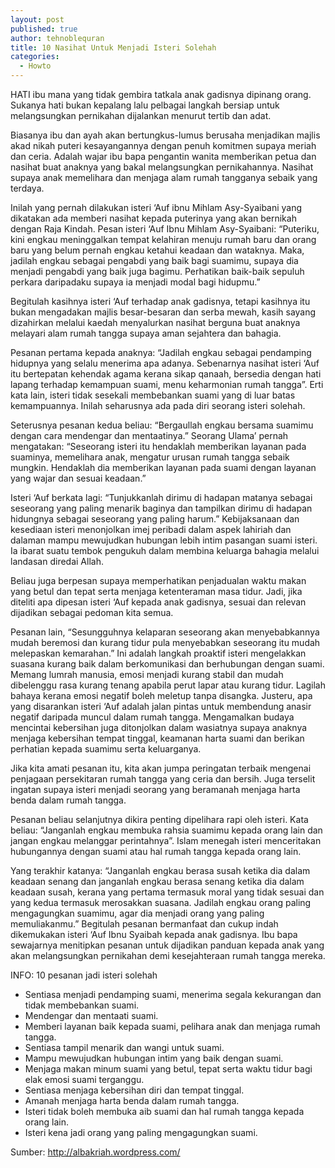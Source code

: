 ```yaml
---
layout: post
published: true
author: tehnoblequran
title: 10 Nasihat Untuk Menjadi Isteri Solehah
categories:
  - Howto
---
```

HATI ibu mana yang tidak gembira tatkala anak gadisnya dipinang orang. Sukanya hati bukan kepalang lalu pelbagai langkah bersiap untuk melangsungkan pernikahan dijalankan menurut tertib dan adat.

Biasanya ibu dan ayah akan bertungkus-lumus berusaha menjadikan majlis akad nikah puteri kesayangannya dengan penuh komitmen supaya meriah dan ceria.
Adalah wajar ibu bapa pengantin wanita memberikan petua dan nasihat buat anaknya yang bakal melangsungkan pernikahannya. Nasihat supaya anak memelihara dan menjaga alam rumah tangganya sebaik yang terdaya.

Inilah yang pernah dilakukan isteri ‘Auf ibnu Mihlam Asy-Syaibani yang dikatakan ada memberi nasihat kepada puterinya yang akan bernikah dengan Raja Kindah. Pesan isteri ‘Auf Ibnu Mihlam Asy-Syaibani: “Puteriku, kini engkau meninggalkan tempat kelahiran menuju rumah baru dan orang baru yang belum pernah engkau ketahui keadaan dan wataknya. Maka, jadilah engkau sebagai pengabdi yang baik bagi suamimu, supaya dia menjadi pengabdi yang baik juga bagimu. Perhatikan baik-baik sepuluh perkara daripadaku supaya ia menjadi modal bagi hidupmu.”

Begitulah kasihnya isteri ‘Auf terhadap anak gadisnya, tetapi kasihnya itu bukan mengadakan majlis besar-besaran dan serba mewah, kasih sayang dizahirkan melalui kaedah menyalurkan nasihat berguna buat anaknya melayari alam rumah tangga supaya aman sejahtera dan bahagia.

Pesanan pertama kepada anaknya: “Jadilah engkau sebagai pendamping hidupnya yang selalu menerima apa adanya. Sebenarnya nasihat isteri ‘Auf itu bertepatan kehendak agama kerana sikap qanaah, bersedia dengan hati lapang terhadap kemampuan suami, menu keharmonian rumah tangga”. Erti kata lain, isteri tidak sesekali membebankan suami yang di luar batas kemampuannya. Inilah seharusnya ada pada diri seorang isteri solehah.

Seterusnya pesanan kedua beliau: “Bergaullah engkau bersama suamimu dengan cara mendengar dan mentaatinya.” Seorang Ulama’ pernah mengatakan: “Seseorang isteri itu hendaklah memberikan layanan pada suaminya, memelihara anak, mengatur urusan rumah tangga sebaik mungkin. Hendaklah dia memberikan layanan pada suami dengan layanan yang wajar dan sesuai keadaan.”

Isteri ‘Auf berkata lagi: “Tunjukkanlah dirimu di hadapan matanya sebagai seseorang yang paling menarik baginya dan tampilkan dirimu di hadapan hidungnya sebagai seseorang yang paling harum.” Kebijaksanaan dan kesediaan isteri menonjolkan imej peribadi dalam aspek lahiriah dan dalaman mampu mewujudkan hubungan lebih intim pasangan suami isteri. Ia ibarat suatu tembok pengukuh dalam membina keluarga bahagia melalui landasan diredai Allah.

Beliau juga berpesan supaya memperhatikan penjadualan waktu makan yang betul dan tepat serta menjaga ketenteraman masa tidur. Jadi, jika diteliti apa dipesan isteri ‘Auf kepada anak gadisnya, sesuai dan relevan dijadikan sebagai pedoman kita semua.

Pesanan lain, “Sesungguhnya kelaparan seseorang akan menyebabkannya mudah beremosi dan kurang tidur pula menyebabkan seseorang itu mudah melepaskan kemarahan.”
Ini adalah langkah proaktif isteri mengelakkan suasana kurang baik dalam berkomunikasi dan berhubungan dengan suami. Memang lumrah manusia, emosi menjadi kurang stabil dan mudah dibelenggu rasa kurang tenang apabila perut lapar atau kurang tidur. Lagilah bahaya kerana emosi negatif boleh meletup tanpa disangka. Justeru, apa yang disarankan isteri ‘Auf adalah jalan pintas untuk membendung anasir negatif daripada muncul dalam rumah tangga. Mengamalkan budaya mencintai kebersihan juga ditonjolkan dalam wasiatnya supaya anaknya menjaga kebersihan tempat tinggal, keamanan harta suami dan berikan perhatian kepada suamimu serta keluarganya.

Jika kita amati pesanan itu, kita akan jumpa peringatan terbaik mengenai penjagaan persekitaran rumah tangga yang ceria dan bersih. Juga terselit ingatan supaya isteri menjadi seorang yang beramanah menjaga harta benda dalam rumah tangga.

Pesanan beliau selanjutnya dikira penting dipelihara rapi oleh isteri. Kata beliau: “Janganlah engkau membuka rahsia suamimu kepada orang lain dan jangan engkau melanggar perintahnya”. Islam menegah isteri menceritakan hubungannya dengan suami atau hal rumah tangga kepada orang lain.

Yang terakhir katanya: “Janganlah engkau berasa susah ketika dia dalam keadaan senang dan janganlah engkau berasa senang ketika dia dalam keadaan susah, kerana yang pertama termasuk moral yang tidak sesuai dan yang kedua termasuk merosakkan suasana. Jadilah engkau orang paling mengagungkan suamimu, agar dia menjadi orang yang paling memuliakanmu.” Begitulah pesanan bermanfaat dan cukup indah dikemukakan isteri ‘Auf Ibnu Syaibah kepada anak gadisnya. Ibu bapa sewajarnya menitipkan pesanan untuk dijadikan panduan kepada anak yang akan melangsungkan pernikahan demi kesejahteraan rumah tangga mereka.

INFO: 10 pesanan jadi isteri solehah


- Sentiasa menjadi pendamping suami, menerima segala kekurangan dan tidak membebankan suami.
- Mendengar dan mentaati suami.
- Memberi layanan baik kepada suami, pelihara anak dan menjaga rumah tangga.
- Sentiasa tampil menarik dan wangi untuk suami.
- Mampu mewujudkan hubungan intim yang baik dengan suami.
- Menjaga makan minum suami yang betul, tepat serta waktu tidur bagi elak emosi suami terganggu.
- Sentiasa menjaga kebersihan diri dan tempat tinggal.
- Amanah menjaga harta benda dalam rumah tangga.
- Isteri tidak boleh membuka aib suami dan hal rumah tangga kepada orang lain.
- Isteri kena jadi orang yang paling mengagungkan suami.



Sumber: http://albakriah.wordpress.com/
